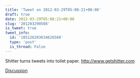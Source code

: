 ```yaml
---
title: 'Tweet on 2012-03-29T05:08:21+00:00'
draft: true
date: 2012-03-29T05:08:21+00:00
slug: '201203290508'
is_tweet: true
tweet_info:
  id: '185126203634626560'
  type: 'post'
  is_thread: False
---
```




Shitter turns tweets into toilet paper. <http://www.getshitter.com>

[Discussion](https://x.com/sytelus/status/185126203634626560)
